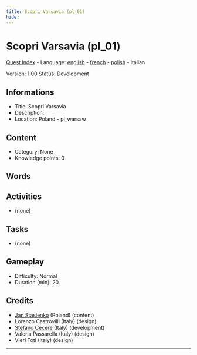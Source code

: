 ```yaml
---
title: Scopri Varsavia (pl_01)
hide:
---
```


# Scopri Varsavia (pl_01)
[Quest Index](./index.it.md) - Language: [english](./pl_01.md) - [french](./pl_01.fr.md) - [polish](./pl_01.pl.md) - italian

Version: 1.00
Status: Development

## Informations

- Title: Scopri Varsavia
- Description: 
- Location: Poland - pl_warsaw
## Content
- Category: None
- Knowledge points: 0
## Words
## Activities
- (none)

## Tasks
- (none)
## Gameplay
- Difficulty: Normal
- Duration (min): 20
## Credits
- [Jan Stasienko](mailto:jan.stasienko@dsw.edu.pl) (Poland) (content)
- Lorenzo Castrovilli (Italy) (design)
- [Stefano Cecere](https://stefanocecere.com) (Italy) (development)
- Valeria Passarella (Italy) (design)
- Vieri Toti (Italy) (design)

---

